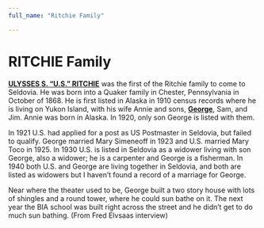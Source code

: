 ```yaml
---
full_name: "Ritchie Family"

---
```

# RITCHIE Family


[**ULYSSES S. “U.S.” RITCHIE**](../_people/Ritchie_Ulyses_Grant.md) was the first of the Ritchie family to come to Seldovia.  He was born into a Quaker family in Chester, Pennsylvania in October of 1868.  He is first listed in Alaska in 1910 census records where he is living on Yukon Island, with his wife Annie and sons, [**George**](../_people/Ritchie_George.md), Sam, and Jim.  Annie was born in Alaska. In 1920, only son George is listed with them. 

In 1921 U.S. had applied for a post as US Postmaster in Seldovia, but failed to qualify.  George married Mary Simeneoff in 1923 and U.S. married Mary Toco in 1925.   In 1930 U.S. is listed in Seldovia as a widower living with son George, also a widower; he is a carpenter and George is a fisherman.   In 1940 both U.S. and George are living together in Seldovia, and both are listed as widowers but I haven’t found a record of a marriage for George.

Near where the theater used to be, George built a two story house with lots of shingles and a round tower, where he could sun bathe on it. The next year the BIA school was built right across the street and he didn’t get to do much sun bathing. (From Fred Elvsaas interview)


